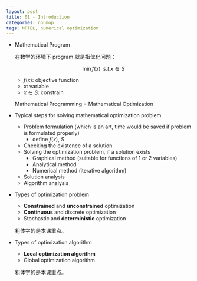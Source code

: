 ```yaml
---
layout: post
title: 01 - Introduction
categories: nnumop
tags: NPTEL, numerical optimization
---
```


* Mathematical Program

  在数学的环境下 program 就是指优化问题：

  $$ \min f(x) \;\; s.t. x \in S$$

  * $f(x)$: objective function
  * $x$: variable
  * $x \in S$: constrain

  Mathematical Programming = Mathematical Optimization

* Typical steps for solving mathematical optimization problem

  * Problem formulation (which is an art, time would be saved if problem is formulated properly)
      * define $f(x)$, $S$
  * Checking the existence of a solution
  * Solving the optimization problem, if a solution exists
      * Graphical method (suitable for functions of 1 or 2 variables)
      * Analytical method
      * Numerical method (iterative algorithm)
  * Solution analysis
  * Algorithm analysis

* Types of optimization problem

  * **Constrained** and **unconstrained** optimization
  * **Continuous** and discrete optimization
  * Stochastic and **deterministic** optimization

  粗体字的是本课重点。

* Types of optimization algorithm

  * **Local optimization algorithm**
  * Global optimization algorithm

  粗体字的是本课重点。

